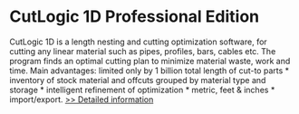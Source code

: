 # CutLogic 1D Professional Edition
CutLogic 1D is a length nesting and cutting optimization software, for cutting any linear material such as pipes, profiles, bars, cables etc. The program finds an optimal cutting plan to minimize material waste, work and time. Main advantages: limited only by 1 billion total length of cut-to parts * inventory of stock material and offcuts grouped by material type and storage * intelligent refinement of optimization * metric, feet & inches * import/export.
[>> Detailed information](https://secure.shareit.com/shareit/product.html?productid=162127&affiliateid=200057808)